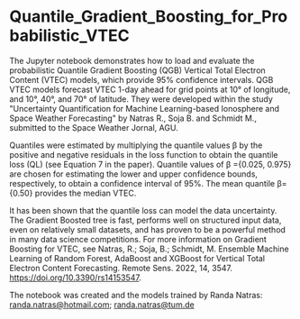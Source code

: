 # Quantile_Gradient_Boosting_for_Probabilistic_VTEC
The Jupyter notebook demonstrates how to load and evaluate  the probabilistic Quantile Gradient Boosting (QGB) Vertical Total Electron Content (VTEC) models, which provide 95% confidence intervals. QGB VTEC models forecast VTEC 1-day ahead for grid points at 10° of longitude, and 10°, 40°, and 70° of latitude. They were developed within the study "Uncertainty Quantification for Machine Learning-based Ionosphere and Space Weather Forecasting" by Natras R., Soja B. and Schmidt M., submitted to the Space Weather Jornal, AGU. 

Quantiles were estimated by multiplying the quantile values β by the positive and negative residuals in the loss function to obtain the quantile loss (QL) (see Equation 7 in the paper). 
Quantile values of  β ={0.025, 0.975} are chosen for estimating the lower and upper confidence bounds, respectively, to obtain a confidence interval of $95\%$. The mean quantile  β={0.50} provides the median VTEC. 

It has been shown that the quantile loss can model the data uncertainty. The Gradient Boosted tree is fast, performs well on structured input data, even on relatively small datasets, and has proven to be a powerful method in many data science competitions. For more information on Gradient Boosting for VTEC, see Natras, R.; Soja, B.; Schmidt, M. Ensemble Machine Learning of Random Forest, AdaBoost and XGBoost for Vertical Total Electron Content Forecasting. Remote Sens. 2022, 14, 3547. https://doi.org/10.3390/rs14153547.

The notebook was created and the models trained by Randa Natras: randa.natras@hotmail.com; randa.natras@tum.de
